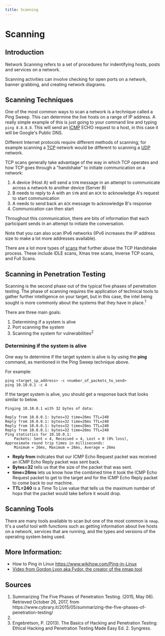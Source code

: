 ```yaml
---
title: Scanning
---
```

# Scanning

## Introduction
Network Scanning refers to a set of procedures for indentifying hosts, posts and services on a network.

Scanning activities can involve checking for open ports on a network, banner grabbing, and creating network diagrams.

## Scanning Techniques
One of the most common ways to scan a network is a technique called a Ping Sweep. This can determine the live hosts on a range of IP address. A really simple example of this is just going to your command line and typing `ping 8.8.8.8`. This will send an [ICMP](https://en.wikipedia.org/wiki/Internet_Control_Message_Protocol) ECHO request to a host, in this case it will be Google's Public DNS.

Different Internet protocols require different methods of scanning; for example scanning a [TCP](https://en.wikipedia.org/wiki/Transmission_Control_Protocol) network would be different to scanning a [UDP](https://en.wikipedia.org/wiki/User_Datagram_Protocol) network.

TCP scans generally take advantage of the way in which TCP operates and how TCP goes through a "handshake" to initiate communication on a network:

1. A device (Host A) will send a `SYN` message in an attempt to communicate across a network to another device (Server B)
2. B needs to reply to A with an `SYN` and an `ACK` to acknowledge A's request to start communication
3. A needs to send back an `ACK` message to acknowledge B's response
4. Communication can then start

Throughout this communication, there are bits of information that each participant sends in an attempt to initiate the conversation. 

Note that you can also scan IPv6 networks (IPv6 increases the IP address size to make a lot more addresses available).

There are a lot more types of [scans](https://nmap.org/bennieston-tutorial/) that further abuse the TCP Handshake process. These include IDLE scans, Xmas tree scans, Inverse TCP scans, and Full Scans.

## Scanning in Penetration Testing
Scanning is the second phase out of the typical five phases of penetration testing. The phase of scanning requires the application of technical tools to gather further intelligence on your target, but in this case, the intel being sought is more commonly about the systems that they have in place.<sup>1</sup> 

There are three main goals:
1. Determining if a system is alive
2. Port scanning the system
3. Scanning the system for vulnerabilities<sup>2</sup>

### Determining if the system is alive

One way to determine if the target system is alive is by using the <b>ping</b> command, as mentioned in the Ping Sweep technique above. 

For example:
```
ping <target_ip_address> -c <number_of_packets_to_send>
ping 10.10.0.1 -c 4
```

If the target system is alive, you should get a response back that looks similar to below.

```
Pinging 10.10.0.1 with 32 bytes of data:

Reply from 10.0.0.1: bytes=32 time=26ms TTL=240
Reply from 10.0.0.1: bytes=32 time=26ms TTL=240
Reply from 10.0.0.1: bytes=32 time=26ms TTL=240
Reply from 10.0.0.1: bytes=32 time=26ms TTL=240
Ping statistics for 10.10.0.1:
    Packets: Sent = 4, Received = 4, Lost = 0 (0% loss),
Approximate round trip times in milliseconds:
    Minimum = 26ms, Maximum = 26ms, Average = 26ms
```
<ul>
  <li><b>Reply from</b> indicates that our ICMP Echo Request packet was received an ICMP Echo Reply packet was sent back.</li>
  <li><b>Bytes=32</b> tells us that the size of the packet that was sent.</li>
  <li><b>time=26ms</b> lets us know how the combined time it took the ICMP Echo Request packet to get to the target and for the ICMP Echo Reply packet to come back to our machine.</li>
  <li><b>TTL=240</b> is a Time To Live value that tells us the maximum number of hops that the packet would take before it would drop.</li>
</ul>

<!-- Could have more information about ping sweeps in order to ping multiple hosts -->
<!--
### Port scanning the system

### Scanning the system for vulnerabilities
-->

## Scanning Tools
There are many tools available to scan but one of the most common is `nmap`. It's a useful tool with functions such as getting information about live hosts on a network, services that are running, and the types and versions of the operating system being used.

## More Information:
- How to Ping in Linux https://www.wikihow.com/Ping-in-Linux
- [Video from Gordon Lyon aka Fydor, the creator of the nmap tool](https://www.youtube.com/watch?v=Hk-21p2m8YY)

## Sources
<ol>
  <li>Summarizing The Five Phases of Penetration Testing. (2015, May 06). Retrieved October 26, 2017, from https://www.cybrary.it/2015/05/summarizing-the-five-phases-of-penetration-testing/<li>
  <li>Engebretson, P. (2013). The Basics of Hacking and Penetration Testing: Ethical Hacking and Penetration Testing Made Easy Ed. 2. Syngress.</li>
</ol>